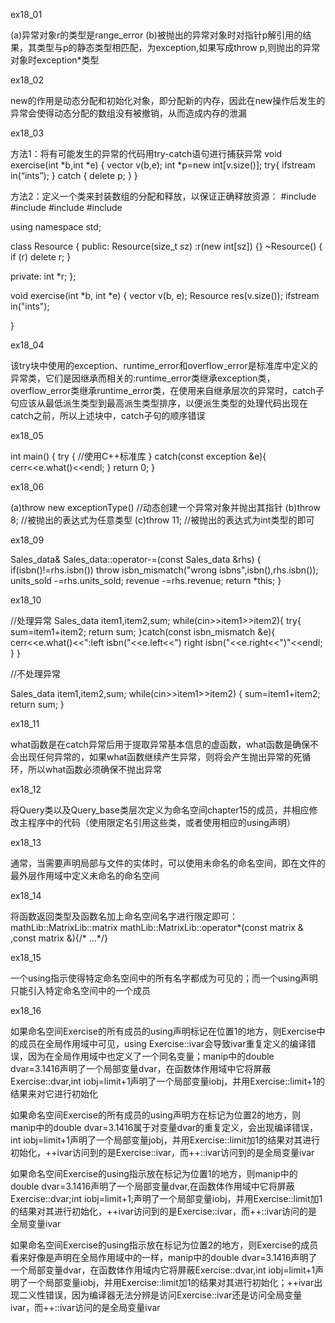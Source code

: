 ex18_01

(a)异常对象r的类型是range_error
(b)被抛出的异常对象时对指针p解引用的结果，其类型与p的静态类型相匹配，为exception,如果写成throw p,则抛出的异常对象时exception*类型

ex18_02

new的作用是动态分配和初始化对象，即分配新的内存，因此在new操作后发生的异常会使得动态分配的数组没有被撤销，从而造成内存的泄漏

ex18_03

方法1：将有可能发生的异常的代码用try-catch语句进行捕获异常
void exercise(int *b,int *e)
{
  vector<int> v(b,e);
  int *p=new int[v.size()];
  try{
        ifstream in(“ints”);
  }
  catch
       {
          delete p;
  }
}

方法2：定义一个类来封装数组的分配和释放，以保证正确释放资源：
#include<iostream>
#include<fstream>
#include<vector>
#include<memory>

using namespace std;

class Resource
{
public:
	Resource(size_t sz) :r(new int[sz]) {}
	~Resource() { if (r) delete r; }

private:
	int *r;
};

void exercise(int *b, int *e)
{
	vector<int> v(b, e);
	Resource res(v.size());
	ifstream in("ints");


}

ex18_04

该try块中使用的exception、runtime_error和overflow_error是标准库中定义的异常类，它们是因继承而相关的:runtime_error类继承exception类，overflow_error类继承runtime_error类，在使用来自继承层次的异常时，catch子句应该从最低派生类型到最高派生类型排序，以便派生类型的处理代码出现在catch之前，所以上述块中，catch子句的顺序错误

ex18_05

int main()
{
	try
	{
		//使用C++标准库
	}
	catch(const exception &e){
		cerr<<e.what()<<endl;
	}
	return 0;
}

ex18_06

(a)throw new exceptionType()  //动态创建一个异常对象并抛出其指针
(b)throw 8;  //被抛出的表达式为任意类型
(c)throw 11;   //被抛出的表达式为int类型的即可


ex18_09

Sales_data&
Sales_data::operator-=(const Sales_data &rhs)
{
	if(isbn()!=rhs.isbn())
		throw isbn_mismatch("wrong isbns",isbn(),rhs.isbn());
	units_sold -=rhs.units_sold;
	revenue -=rhs.revenue;
	return *this;
}

ex18_10

//处理异常
Sales_data item1,item2,sum;
while(cin>>item1>>item2){
   try{
   	sum=item1+item2;
	return sum;
      }catch(const isbn_mismatch &e){
      	cerr<<e.what()<<":left isbn("<<e.left<<") right isbn("<<e.right<<")"<<endl;
      }
}


//不处理异常

Sales_data item1,item2,sum;
while(cin>>item1>>item2)
{
	sum=item1+item2;
	return sum;
}

ex18_11

what函数是在catch异常后用于提取异常基本信息的虚函数，what函数是确保不会出现任何异常的，如果what函数继续产生异常，则将会产生抛出异常的死循环，所以what函数必须确保不抛出异常

ex18_12

将Query类以及Query_base类层次定义为命名空间chapter15的成员，并相应修改主程序中的代码（使用限定名引用这些类，或者使用相应的using声明）

ex18_13

通常，当需要声明局部与文件的实体时，可以使用未命名的命名空间，即在文件的最外层作用域中定义未命名的命名空间

ex18_14

将函数返回类型及函数名加上命名空间名字进行限定即可：
mathLib::MatrixLib::matrix mathLib::MatrixLib::operator*(const matrix & ,const matrix &){/* ...*/}

ex18_15

一个using指示使得特定命名空间中的所有名字都成为可见的；而一个using声明只能引入特定命名空间中的一个成员

ex18_16

如果命名空间Exercise的所有成员的using声明标记在位置1的地方，则Exercise中的成员在全局作用域中可见，using Exercise::ivar会导致ivar重复定义的编译错误，因为在全局作用域中也定义了一个同名变量；manip中的double dvar=3.1416声明了一个局部变量dvar，在函数体作用域中它将屏蔽Exercise::dvar,int iobj=limit+1声明了一个局部变量iobj，并用Exercise::limit+1的结果来对它进行初始化

如果命名空间Exercise的所有成员的using声明方在标记为位置2的地方，则manip中的double dvar=3.1416属于对变量dvar的重复定义，会出现编译错误，int iobj=limit+1声明了一个局部变量jobj，并用Exercise::limit加1的结果对其进行初始化，++ivar访问到的是Exercise::ivar，而++::ivar访问到的是全局变量ivar

如果命名空间Exercise的using指示放在标记为位置1的地方，则manip中的double dvar=3.1416声明了一个局部变量dvar,在函数体作用域中它将屏蔽Exercise::dvar;int iobj=limit+1;声明了一个局部变量iobj，并用Exercise::limit加1的结果对其进行初始化，++ivar访问到的是Exercise::ivar，而++::ivar访问的是全局变量ivar

如果命名空间Exercise的using指示放在标记为位置2的地方，则Exercise的成员看来好像是声明在全局作用域中的一样，manip中的double dvar=3.1416声明了一个局部变量dvar，在函数体作用域内它将屏蔽Exercise::dvar,int iobj=limit+1声明了一个局部变量iobj，并用Exercise::limit加1的结果对其进行初始化；++ivar出现二义性错误，因为编译器无法分辨是访问Exercise::ivar还是访问全局变量ivar，而++::ivar访问的是全局变量ivar
